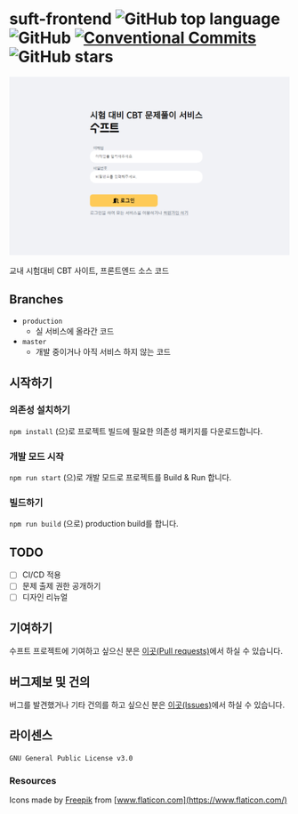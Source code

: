 # suft-frontend ![GitHub top language](https://img.shields.io/github/languages/top/swsuft/suft-frontend?style=flat-square) ![GitHub](https://img.shields.io/github/license/swsuft/suft-frontend?style=flat-square) [![Conventional Commits](https://img.shields.io/badge/Conventional%20Commits-1.0.0-yellow.svg)](https://conventionalcommits.org) ![GitHub stars](https://img.shields.io/github/stars/swsuft/suft-frontend?style=social)

![Suft login page](./loginpage.PNG)

교내 시험대비 CBT 사이트, 프론트엔드 소스 코드

## Branches
- `production`
    - 실 서비스에 올라간 코드
- `master`
    - 개발 중이거나 아직 서비스 하지 않는 코드

## 시작하기
### 의존성 설치하기
`npm install` (으)로 프로젝트 빌드에 필요한 의존성 패키지를 다운로드합니다.

### 개발 모드 시작
`npm run start` (으)로 개발 모드로 프로젝트를 Build & Run 합니다.

### 빌드하기
`npm run build` (으로) production build를 합니다.

## TODO
- [ ] CI/CD 적용
- [ ] 문제 출제 권한 공개하기
- [ ] 디자인 리뉴얼

## 기여하기
수프트 프로젝트에 기여하고 싶으신 분은 [이곳(Pull requests)](https://github.com/swsuft/suft-frontend/pulls)에서 하실 수 있습니다.

## 버그제보 및 건의
버그를 발견했거나 기타 건의를 하고 싶으신 분은 [이곳(Issues)](https://github.com/swsuft/suft-frontend/issues)에서 하실 수 있습니다.

## 라이센스
`GNU General Public License v3.0`

### Resources
Icons made by [Freepik](https://www.flaticon.com/authors/freepik) from [www.flaticon.com](https://www.flaticon.com/)
